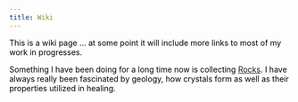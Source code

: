 ```yaml
---
title: Wiki
---
```

<style> 
  body {
  background-image: url(images/coffeecup.jpeg);
  background-repeat:repeat; 
  background-size: 10em;
}
*{color:#000;}
</style>



This is a wiki page ... at some point it will include more links to most of my work in progresses. 

Something I have been doing for a long time now is collecting [Rocks](rocks.html). I have always really been fascinated by geology, how crystals form as well as their properties utilized in healing. 
 